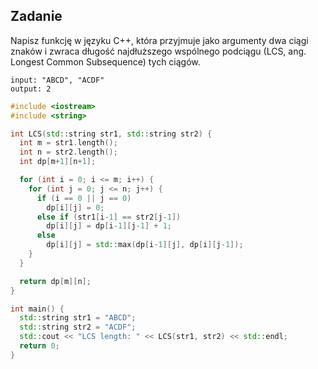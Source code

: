 
## Zadanie

Napisz funkcję w języku C++, która przyjmuje jako argumenty dwa ciągi znaków i zwraca długość najdłuższego wspólnego podciągu (LCS, ang. Longest Common Subsequence) tych ciągów.

```
input: "ABCD", "ACDF"
output: 2
```

```cpp
#include <iostream>
#include <string>

int LCS(std::string str1, std::string str2) {
  int m = str1.length();
  int n = str2.length();
  int dp[m+1][n+1];

  for (int i = 0; i <= m; i++) {
    for (int j = 0; j <= n; j++) {
      if (i == 0 || j == 0)
        dp[i][j] = 0;
      else if (str1[i-1] == str2[j-1])
        dp[i][j] = dp[i-1][j-1] + 1;
      else
        dp[i][j] = std::max(dp[i-1][j], dp[i][j-1]);
    }
  }

  return dp[m][n];
}

int main() {
  std::string str1 = "ABCD";
  std::string str2 = "ACDF";
  std::cout << "LCS length: " << LCS(str1, str2) << std::endl;
  return 0;
}

```
